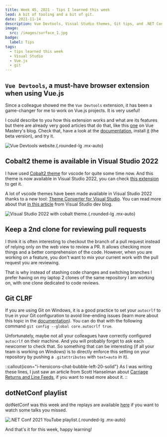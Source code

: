 ```yaml
---
title: Week 45, 2021 - Tips I learned this week
lead: A bit of tooling and a bit of git.
date: 2021-11-14
description: Vue Devtools, Visual Studio themes, Git tips, and .NET Conf replays.
image:
  src: /images/surface_1.jpg
badge:
  label: Tips
tags:
  - tips learned this week
  - Visual Studio
  - Vue.js
  - git
---
```


## `Vue Devtools`, a must-have browser extension when using Vue.js

Since a colleague showed me the `Vue Devtools` extension, it has been a game-changer for me to work on Vue.js projects. It is very useful!

I could describe to you how this extension works and what are its features but there are already very good articles that do that, like this [one](https://www.vuemastery.com/blog/whats-new-in-the-vue3-devtools/) on Vue Mastery's blog. Check that, have a look at the [documentation](https://devtools.vuejs.org/), install [it](https://chrome.google.com/webstore/detail/vuejs-devtools/ljjemllljcmogpfapbkkighbhhppjdbg) (the beta version), and try it.

![Vue Devtools website.](/posts/images/w452021tips_vue_1.png){.rounded-lg .mx-auto}

## Cobalt2 theme is available in Visual Studio 2022

I have used [Cobalt2 theme](https://marketplace.visualstudio.com/items?itemName=wesbos.theme-cobalt2) for vscode for quite some time now. And this theme is now available in Visual Studio 2022, you can check [this extension](https://marketplace.visualstudio.com/items?itemName=SIBA.Cobalt2Theme) to get it.

A lot of vscode themes have been made available in Visual Studio 2022 thanks to a new tool: [Theme Converter for Visual Studio](https://github.com/microsoft/theme-converter-for-vs). You can read more about that [in this article](https://devblogs.microsoft.com/visualstudio/custom-themes/) from Visual Studio dev blog.

![Visual Studio 2022 with cobalt theme.](/posts/images/w452021tips_vs_1.png){.rounded-lg .mx-auto}

## Keep a 2nd clone for reviewing pull requests

I think it is often interesting to checkout the branch of a pull request instead of relying only on the web view to review a PR. It allows checking more things and a better comprehension of the code. However, when you are working on a feature, you don't want to mix your current work with the pull request you are reviewing.

That is why instead of stashing code changes and switching branches I prefer having on my laptop 2 clones of the same repository I am working on, with one clone dedicated to code reviews.

## Git CLRF

If you are using Git on Windows, it is a good practice to set your `autocrlf` to true in your Git configuration to avoid line-ending issues (learn more about this topic in the [documentation](https://git-scm.com/book/en/v2/Customizing-Git-Git-Configuration)). You can do that with the following command `git config --global core.autocrlf true`.

Unfortunately, maybe not all your colleagues have correctly configured `autocrlf` on their machine. And you will probably forget to ask each newcomer to check that. So something that can be interesting (if all your team is working on Windows) is to directly enforce this setting on your repository by pushing a `.gitattributes` with `text=auto` in it).

::callout{icon="i-heroicons-chat-bubble-left-20-solid"}
As I was writing these lines, I just saw an article from Scott Hanselman about [Carriage Returns and Line Feeds](https://www.hanselman.com/blog/carriage-returns-and-line-feeds-will-ultimately-bite-you-some-git-tips), if you want to read more about it. 
::

## dotNetConf playlist

dotNetConf was this week and the replays are available [here](https://www.youtube.com/playlist?list=PLdo4fOcmZ0oVFtp9MDEBNbA2sSqYvXSXO) if you want to watch some talks you missed.

![.NET Conf 2021 YouTube playlist.](/posts/images/w452021tips_dotnetconf_1.png){.rounded-lg .mx-auto}

And that's it for this week, happy learning!
